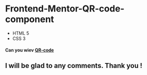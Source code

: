 # Frontend-Mentor-QR-code-component
- HTML 5
- CSS 3
  
#### Can you wiev [QR-code](https://yevheniink.github.io/Frontend-Mentor-QR-code-component/index.html)


## I will be glad to any comments. Thank you !

